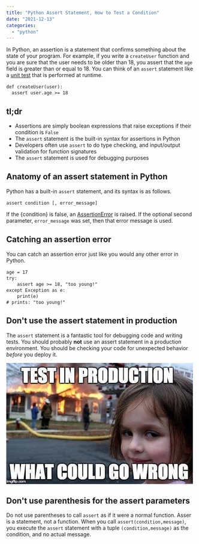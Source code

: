 ```yaml
---
title: "Python Assert Statement, How to Test a Condition"
date: "2021-12-13"
categories: 
  - "python"
---
```


In Python, an assertion is a statement that confirms something about the state of your program. For example, if you write a `createUser` function and you are sure that the user needs to be older than 18, you assert that the `age` field is greater than or equal to 18. You can think of an `assert` statement like a [unit test](https://qvault.io/clean-code/writing-good-unit-tests-dont-mock-database-connections/) that is performed at runtime.

```
def createUser(user):
  assert user.age >= 18
```

## tl;dr

- Assertions are simply boolean expressions that raise exceptions if their condition is `False`
- The `assert` statement is the built-in syntax for assertions in Python
- Developers often use `assert` to do type checking, and input/output validation for function signatures
- The `assert` statement is used for debugging purposes

## Anatomy of an assert statement in Python

Python has a built-in `assert` statement, and its syntax is as follows.

```
assert condition [, error_message]
```

If the {condition} is false, an [AssertionError](https://docs.python.org/3/library/exceptions.html#AssertionError) is raised. If the optional second parameter, `error_message` was set, then that error message is used.

## Catching an assertion error

You can catch an assertion error just like you would any other error in Python.

```
age = 17
try:
    assert age >= 18, "too young!"
except Exception as e:
    print(e)
# prints: "too young!"
```

## Don't use the assert statement in production

The `assert` statement is a fantastic tool for debugging code and writing tests. You should probably **not** use an assert statement in a production environment. You should be checking your code for unexpected behavior _before_ you deploy it.

![](images/test-in-production-meme.jpeg)

## Don't use parenthesis for the assert parameters

Do not use parentheses to call `assert` as if it were a normal function. Asser is a statement, not a function. When you call `assert(condition,message)`, you execute the `assert` statement with a tuple `(condition,message)` as the condition, and no actual message.
